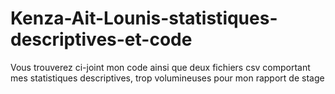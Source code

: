 # Kenza-Ait-Lounis-statistiques-descriptives-et-code
Vous trouverez ci-joint mon code ainsi que deux fichiers csv comportant mes statistiques descriptives, trop volumineuses pour mon rapport de stage
